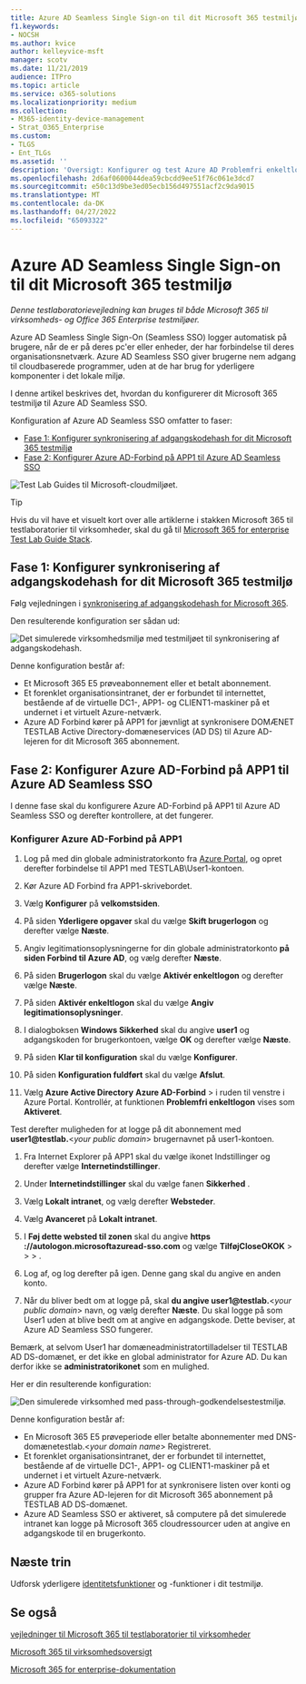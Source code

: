 ```yaml
---
title: Azure AD Seamless Single Sign-on til dit Microsoft 365 testmiljø
f1.keywords:
- NOCSH
ms.author: kvice
author: kelleyvice-msft
manager: scotv
ms.date: 11/21/2019
audience: ITPro
ms.topic: article
ms.service: o365-solutions
ms.localizationpriority: medium
ms.collection:
- M365-identity-device-management
- Strat_O365_Enterprise
ms.custom:
- TLGS
- Ent_TLGs
ms.assetid: ''
description: 'Oversigt: Konfigurer og test Azure AD Problemfri enkeltlogon til dit Microsoft 365 testmiljø.'
ms.openlocfilehash: 2d6af0600044dea59cbcdd9ee51f76c061e3dcd7
ms.sourcegitcommit: e50c13d9be3ed05ecb156d497551acf2c9da9015
ms.translationtype: MT
ms.contentlocale: da-DK
ms.lasthandoff: 04/27/2022
ms.locfileid: "65093322"
---
```

# <a name="azure-ad-seamless-single-sign-on-for-your-microsoft-365-test-environment"></a>Azure AD Seamless Single Sign-on til dit Microsoft 365 testmiljø

*Denne testlaboratorievejledning kan bruges til både Microsoft 365 til virksomheds- og Office 365 Enterprise testmiljøer.*

Azure AD Seamless Single Sign-On (Seamless SSO) logger automatisk på brugere, når de er på deres pc'er eller enheder, der har forbindelse til deres organisationsnetværk. Azure AD Seamless SSO giver brugerne nem adgang til cloudbaserede programmer, uden at de har brug for yderligere komponenter i det lokale miljø.

I denne artikel beskrives det, hvordan du konfigurerer dit Microsoft 365 testmiljø til Azure AD Seamless SSO.

Konfiguration af Azure AD Seamless SSO omfatter to faser:
- [Fase 1: Konfigurer synkronisering af adgangskodehash for dit Microsoft 365 testmiljø](#phase-1-configure-password-hash-synchronization-for-your-microsoft-365-test-environment)
- [Fase 2: Konfigurer Azure AD-Forbind på APP1 til Azure AD Seamless SSO](#phase-2-configure-azure-ad-connect-on-app1-for-azure-ad-seamless-sso)
   
![Test Lab Guides til Microsoft-cloudmiljøet.](../media/m365-enterprise-test-lab-guides/cloud-tlg-icon.png) 
    
> [!TIP]
> Hvis du vil have et visuelt kort over alle artiklerne i stakken Microsoft 365 til testlaboratorier til virksomheder, skal du gå til [Microsoft 365 for enterprise Test Lab Guide Stack](../downloads/Microsoft365EnterpriseTLGStack.pdf).
  
## <a name="phase-1-configure-password-hash-synchronization-for-your-microsoft-365-test-environment"></a>Fase 1: Konfigurer synkronisering af adgangskodehash for dit Microsoft 365 testmiljø

Følg vejledningen i [synkronisering af adgangskodehash for Microsoft 365](password-hash-sync-m365-ent-test-environment.md). 

Den resulterende konfiguration ser sådan ud:
  
![Det simulerede virksomhedsmiljø med testmiljøet til synkronisering af adgangskodehash.](../media/pass-through-auth-m365-ent-test-environment/Phase1.png)
  
Denne konfiguration består af:
  
- Et Microsoft 365 E5 prøveabonnement eller et betalt abonnement.
- Et forenklet organisationsintranet, der er forbundet til internettet, bestående af de virtuelle DC1-, APP1- og CLIENT1-maskiner på et undernet i et virtuelt Azure-netværk.
- Azure AD Forbind kører på APP1 for jævnligt at synkronisere DOMÆNET TESTLAB Active Directory-domæneservices (AD DS) til Azure AD-lejeren for dit Microsoft 365 abonnement.

## <a name="phase-2-configure-azure-ad-connect-on-app1-for-azure-ad-seamless-sso"></a>Fase 2: Konfigurer Azure AD-Forbind på APP1 til Azure AD Seamless SSO

I denne fase skal du konfigurere Azure AD-Forbind på APP1 til Azure AD Seamless SSO og derefter kontrollere, at det fungerer.

### <a name="configure-azure-ad-connect-on-app1"></a>Konfigurer Azure AD-Forbind på APP1

1. Log på med din globale administratorkonto fra [Azure Portal](https://portal.azure.com), og opret derefter forbindelse til APP1 med TESTLAB\User1-kontoen.

2. Kør Azure AD Forbind fra APP1-skrivebordet.

3. Vælg **Konfigurer** på **velkomstsiden**.

4. På siden **Yderligere opgaver** skal du vælge **Skift brugerlogon** og derefter vælge **Næste**.

5. Angiv legitimationsoplysningerne for din globale administratorkonto **på siden Forbind til Azure AD**, og vælg derefter **Næste**.

6. På siden **Brugerlogon** skal du vælge **Aktivér enkeltlogon** og derefter vælge **Næste**.

7. På siden **Aktivér enkeltlogon** skal du vælge **Angiv legitimationsoplysninger**.

8. I dialogboksen **Windows Sikkerhed** skal du angive **user1** og adgangskoden for brugerkontoen, vælge **OK** og derefter vælge **Næste**.

9. På siden **Klar til konfiguration** skal du vælge **Konfigurer**.

10. På siden **Konfiguration fuldført** skal du vælge **Afslut**.

11. Vælg **Azure Active Directory** **Azure AD-Forbind** >  i ruden til venstre i Azure Portal. Kontrollér, at funktionen **Problemfri enkeltlogon** vises som **Aktiveret**.

Test derefter muligheden for at logge på dit abonnement med <strong>user1@testlab.</strong>\<*your public domain*> brugernavnet på user1-kontoen.

1. Fra Internet Explorer på APP1 skal du vælge ikonet Indstillinger og derefter vælge **Internetindstillinger**.
 
2. Under **Internetindstillinger** skal du vælge fanen **Sikkerhed** .

3. Vælg **Lokalt intranet**, og vælg derefter **Websteder**.

4. Vælg **Avanceret** på **Lokalt intranet**.

5. I **Føj dette websted til zonen** skal du angive **https <span>://</span>autologon.microsoftazuread-sso.com** og vælge **TilføjCloseOKOK** >  >  > .

6. Log af, og log derefter på igen. Denne gang skal du angive en anden konto.

7. Når du bliver bedt om at logge på, skal <strong>du angive user1@testlab.</strong>\<*your public domain*> navn, og vælg derefter **Næste**. Du skal logge på som User1 uden at blive bedt om at angive en adgangskode. Dette beviser, at Azure AD Seamless SSO fungerer.

Bemærk, at selvom User1 har domæneadministratortilladelser til TESTLAB AD DS-domænet, er det ikke en global administrator for Azure AD. Du kan derfor ikke se **administratorikonet** som en mulighed.

Her er din resulterende konfiguration:

![Den simulerede virksomhed med pass-through-godkendelsestestmiljø.](../media/pass-through-auth-m365-ent-test-environment/Phase1.png)

Denne konfiguration består af:

- En Microsoft 365 E5 prøveperiode eller betalte abonnementer med DNS-domænetestlab.\<*your domain name*> Registreret.
- Et forenklet organisationsintranet, der er forbundet til internettet, bestående af de virtuelle DC1-, APP1- og CLIENT1-maskiner på et undernet i et virtuelt Azure-netværk.
- Azure AD Forbind kører på APP1 for at synkronisere listen over konti og grupper fra Azure AD-lejeren for dit Microsoft 365 abonnement på TESTLAB AD DS-domænet.
- Azure AD Seamless SSO er aktiveret, så computere på det simulerede intranet kan logge på Microsoft 365 cloudressourcer uden at angive en adgangskode til en brugerkonto.

## <a name="next-step"></a>Næste trin

Udforsk yderligere [identitetsfunktioner](m365-enterprise-test-lab-guides.md#identity) og -funktioner i dit testmiljø.

## <a name="see-also"></a>Se også

[vejledninger til Microsoft 365 til testlaboratorier til virksomheder](m365-enterprise-test-lab-guides.md)

[Microsoft 365 til virksomhedsoversigt](microsoft-365-overview.md)

[Microsoft 365 for enterprise-dokumentation](/microsoft-365-enterprise/)